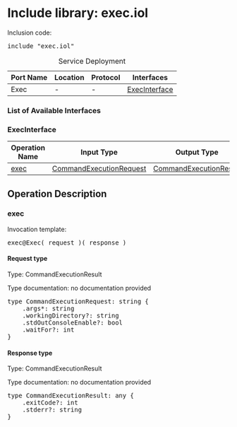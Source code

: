 # Include library: exec.iol

Inclusion code: <pre>include "exec.iol"</pre>

<table>
  <caption>Service Deployment</caption>
  <thead>
    <tr>
      <th>Port Name</th>
      <th>Location</th>
      <th>Protocol</th>
      <th>Interfaces</th>
    </tr>
  </thead>
  <tbody>
    <tr>
      <td>Exec</td>
      <td>-</td>
      <td>-</td>
      <td><a href="#ExecInterface">ExecInterface</a></td>
    </tr>
  </tbody>
</table>

<h3>List of Available Interfaces</h3>

<h3 id="ExecInterface">ExecInterface</h3>

<table>
  <thead>
    <tr>
      <th>Operation Name</th>
      <th>Input Type</th>
      <th>Output Type</th>
      <th>Faults</th>
    </tr>
  </thead>
  <tbody>
    <tr>
      <td><a href="#exec">exec</a></td>
      <td><a href="#CommandExecutionRequest">CommandExecutionRequest</a></td>
      <td><a href="#CommandExecutionResult">CommandExecutionResult</a></td>
      <td>
      </td>
    </tr>
  </tbody>
</table>

<h2>Operation Description</h2>



<h3 id="exec">exec</h3>


Invocation template: 
<pre>exec@Exec( request )( response )</pre>

<h4 id="CommandExecutionRequest">Request type</h4>

Type: CommandExecutionResult

Type documentation: no documentation provided 
<pre>type CommandExecutionRequest: string {
	.args*: string
	.workingDirectory?: string
	.stdOutConsoleEnable?: bool
	.waitFor?: int
}</pre>


<h4 id="CommandExecutionResult">Response type</h4>

Type: CommandExecutionResult

Type documentation: no documentation provided 
<pre>type CommandExecutionResult: any {
	.exitCode?: int
	.stderr?: string
}</pre>









